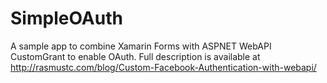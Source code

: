 # SimpleOAuth
A sample app to combine Xamarin Forms with ASPNET WebAPI CustomGrant to enable OAuth.
Full description is available at http://rasmustc.com/blog/Custom-Facebook-Authentication-with-webapi/
